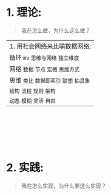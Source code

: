 
# 1. 理论:
> 我在怎么做，为什么这么做？

|  |
| --- |
| 1. 用社会网络来比喻数据网络; |
| 循环 `mv` `思维与网络` `独立维度` |
| 网络 `数据` `节点` `宏微` `思维方式` |
| 思维 `类比` `数据即索引` `联想` `抽具象` |
| `结构` `流程` `规则` `架构` |
| `动态` `模糊` `灵活` `自由` |




<br><br><br><br><br>




# 2. 实践:
> 我在怎么实现，为什么要这么实现？
